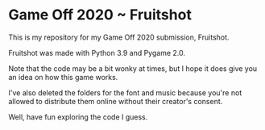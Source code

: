# Game Off 2020 ~ Fruitshot
This is my repository for my Game Off 2020 submission, Fruitshot.

Fruitshot was made with Python 3.9 and Pygame 2.0.

Note that the code may be a bit wonky at times, but I hope it does give you an idea on how this game works.

I've also deleted the folders for the font and music because you're not allowed to distribute them online without
their creator's consent.

Well, have fun exploring the code I guess.

